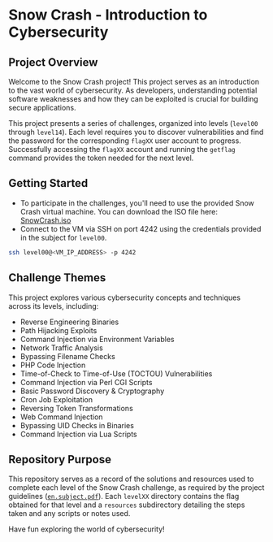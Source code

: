 # Snow Crash - Introduction to Cybersecurity

## Project Overview

Welcome to the Snow Crash project! This project serves as an introduction to the vast world of cybersecurity. As developers, understanding potential software weaknesses and how they can be exploited is crucial for building secure applications.

This project presents a series of challenges, organized into levels (`level00` through `level14`). Each level requires you to discover vulnerabilities and find the password for the corresponding `flagXX` user account to progress. Successfully accessing the `flagXX` account and running the `getflag` command provides the token needed for the next level.

## Getting Started

- To participate in the challenges, you'll need to use the provided Snow Crash virtual machine. You can download the ISO file here: [SnowCrash.iso](https://cdn.intra.42.fr/isos/SnowCrash.iso)
- Connect to the VM via SSH on port 4242 using the credentials provided in the subject for `level00`.

```bash
ssh level00@<VM_IP_ADDRESS> -p 4242
```
## Challenge Themes

This project explores various cybersecurity concepts and techniques across its levels, including:

*   Reverse Engineering Binaries
*   Path Hijacking Exploits
*   Command Injection via Environment Variables
*   Network Traffic Analysis
*   Bypassing Filename Checks
*   PHP Code Injection
*   Time-of-Check to Time-of-Use (TOCTOU) Vulnerabilities
*   Command Injection via Perl CGI Scripts
*   Basic Password Discovery & Cryptography
*   Cron Job Exploitation
*   Reversing Token Transformations
*   Web Command Injection
*   Bypassing UID Checks in Binaries
*   Command Injection via Lua Scripts

## Repository Purpose

This repository serves as a record of the solutions and resources used to complete each level of the Snow Crash challenge, as required by the project guidelines ([`en.subject.pdf`](https://github.com/zrebhi/SnowCrash/blob/master/en.subject.pdf)). Each `levelXX` directory contains the flag obtained for that level and a `resources` subdirectory detailing the steps taken and any scripts or notes used.

Have fun exploring the world of cybersecurity!
